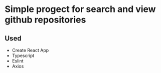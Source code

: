 # Simple progect for search and view github repositories


## Used
 * Create React App
 * Typescript
 * Eslint
 * Axios